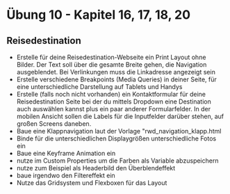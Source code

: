 # Übung 10 - Kapitel 16, 17, 18, 20

## Reisedestination


- Erstelle für deine Reisedestination-Webseite ein Print Layout ohne Bilder. Der Text soll über die gesamte Breite gehen, die Navigation ausgeblendet. Bei Verlinkungen muss die Linkadresse angezeigt sein
- Erstelle verschiedene Breakpoints (Media Queries) in deiner Seite, für eine unterschiedliche Darstellung auf Tablets und Handys
- Erstelle (falls noch nicht vorhanden) ein Kontaktformular für deine Reisedestination Seite bei der du mittels Dropdown eine Destination auch auswählen kannst plus ein paar anderer Formularfelder. In der mobilen Ansicht sollen die Labels für die Inputfelder darüber stehen, auf großen Screens daneben.
- Baue eine Klappnavigation laut der Vorlage "rwd_navigation_klapp.html
- Binde für die unterschiedlichen Displaygrößen unterschiedliche Fotos ein
- Baue eine Keyframe Animation ein
- nutze im Custom Properties um die Farben als Variable abzuspeichern
- nutze zum Beispiel als Headerbild den Überblendeffekt 
- baue irgendwo den Filtereffekt ein
- Nutze das Gridsystem und Flexboxen für das Layout
